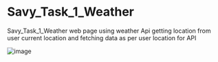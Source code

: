 # Savy_Task_1_Weather
Savy_Task_1_Weather web page using weather Api getting location from user current location and fetching data as per user location for API 




![image](https://github.com/psychovaibh/Savy_Task_1_Weather/assets/72730301/3e1f0a22-cf00-4061-baca-53bd8897139b)
